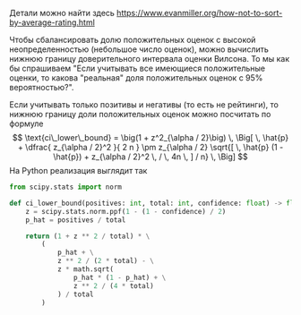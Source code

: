 Детали можно найти здесь https://www.evanmiller.org/how-not-to-sort-by-average-rating.html

Чтобы сбалансировать долю положительных оценок с высокой неопределенностью (небольшое число оценок), можно вычислить нижнюю границу доверительного интервала оценки Вилсона. То мы как бы спрашиваем "Если учитывать все имеющиеся положительные оценки, то какова "реальная" доля положительных оценок с 95% вероятностью?". 

Если учитывать только позитивы и негативы (то есть не рейтинги), то нижнюю границу доли положительных оценок можно посчитать по формуле
$$
\text{ci\_lower\_bound} = \big(1 + z^2_{\alpha / 2}\big) \, \Big[ \, \hat{p} + \dfrac{ z_{\alpha / 2}^2 }{ 2 n } \pm z_{\alpha / 2} \sqrt{[ \, \hat{p} (1 - \hat{p}) + z_{\alpha / 2}^2 \, / \, 4n \, ] / n} \, \Big]
$$
На Python реализация выглядит так
```python
from scipy.stats import norm

def ci_lower_bound(positives: int, total: int, confidence: float) -> float:
    z = scipy.stats.norm.ppf(1 - (1 - confidence) / 2)
	p_hat = positives / total

    return (1 + z ** 2 / total) * \
        (
            p_hat + \
            z ** 2 / (2 * total) - \
            z * math.sqrt(
                p_hat * (1 - p_hat) + \
                z ** 2 / (4 * total)
            ) / total
        )
```